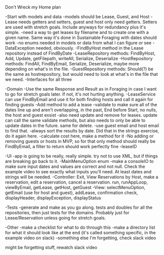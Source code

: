 Don't Wreck my Home plan

-Start with models and data
-models should be Lease, Guest, and Host
-Lease needs getters and setters, guest and host only need getters. Setters are used with stretch goals. Include anyways for redundancy plus it's simple.
-need a way to get leases by filename and to create one with a given name. Same way it's done in Sustainable Foraging with dates should work
-no enums needed in models or data from what I can figure or see
-DataException needed, obviously.
-FindByHost method in the Lease repository instead of FindByDate
-LeaseRepository methods: FindByHost, Add, Update, getFilepath, writeAll, Serialize, Deserialize
-HostRepository methods: FindAll, FindByEmail, Serialize, Deserialize, maybe more depending on what's in the file.
-GuestRepository methods: Should(?) be the same as hostrepository, but would need to look at what's in the file that we need.
-Interfaces for all three

-Domain
-Use the same Response and Result as in Foraging in case I want to go for stretch goals later. If not, it's not hurting anything.
-LeaseService can use FindByEmail and use it for both finding hosts and call it again for finding guests
-Add method to add a lease
-validate to make sure all of the dates line up and aren't overlapping, in the past, End before Start, no nulls, the host and guest exsist
-also need update and remove for leases. update can call the same validate methods, but also needs to only be able to update dates in the future. same for delete.
-use guest email and host email to find that.
-always sort the results by date. Did that in the strings exercise, do it again here.
-calculate cost here, make a method for it
-No adding or removing guests or hosts in MVP, so for that only method should really be FindByEmail, a filter to return should work perfectly fine
-leaseID

-UI
-app is going to be really, really simple. try not to use XML, but if things are breaking go back to it.
-MainMenuOption enum
-make a consoleIO to make sure input dates and values are correct and not null. Check the example video to see exactly what inputs you'll need. At least dates and strings will be needed.
-Controller: Exit, View Reservations by Host, make a reservation, edit a reservation, cancel a reservation. run, runAppLoop, viewByEmail, getLease, getHost, getGuest
-View: selectMenuOption, getEmail (use for host and guest), addLease, confirmation check, displayHeader, displayException, displayStatus

-Tests
-generate and make as you go along. tests and doubles for all the repositories, then just tests for the domains. Probably just for Lease/Reservation unless going for stretch goals.

-Other
-make a checklist for what to do through this
-make a directory list for what it should look like at the end (it's called something specific, in the example video on slack)
-something else I'm forgetting, check slack video

might be forgetting stuff, rewatch slack video
